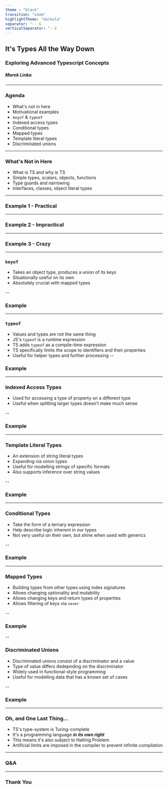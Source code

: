```yaml
---
theme : "black"
transition: "zoom"
highlightTheme: "darkula"
separator: ^---$
verticalSeparator: ^--$
---
```


## It's Types All the Way Down
### Exploring Advanced Typescript Concepts
##### Marek Linka

---

### Agenda

* What's not in here
* Motivational examples
* `keyof` & `typeof`
* Indexed access types
* Conditional types
* Mapped types
* Template literal types
* Discriminated unions

---

### What's Not in Here

* What is TS and why is TS
* Simple types, scalars, objects, functions
* Type guards and narrowing
* Interfaces, classes, object literal types

---

### Example 1 - Practical

---

### Example 2 - Impractical

---

### Example 3 - Crazy

---

### `keyof`

* Takes an object type, produces a union of its keys
* Situationally useful on its own
* Absolutely crucial with mapped types

--

### Example

---

### `typeof`

* Values and types are not the same thing
* JS's `typeof` is a runtime expression
* TS adds `typeof` as a compile-time expression
* TS specifically limits the scope to identifiers and their properties
* Useful for helper types and further processing
--

### Example

---

### Indexed Access Types

* Used for accessing a type of property on a different type
* Useful when splitting larger types doesn't make much sense

--

### Example

---

### Template Literal Types

* An extension of string literal types
* Expanding via union types
* Useful for modelling strings of specific formats
* Also supports inference over string values

--

### Example

---

### Conditional Types

* Take the form of a ternary expression
* Help describe logic inherent in our types
* Not very useful on their own, but shine when used with generics

--

### Example

---

### Mapped Types

* Building types from other types using index signatures
* Allows changing optionality and mutability
* Allows changing keys and return types of properties
* Allows filtering of keys via `never`

--

### Example

--

### Discriminated Unions

* Discriminated unions consist of a discriminator and a value
* Type of value differs dedepnding on the discriminator
* Widely used in functional-style programming
* Useful for modelling data that has a known set of cases

--

### Example

---

### Oh, and One Last Thing...

* TS's type-system is Turing-complete
* It's a programming language _**in its own right**_
* This means it's also subject to Halting Problem
* Artificial limits are imposed in the compiler to prevent infinite compilation

---

### Q&A

---

### Thank You